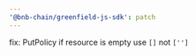 ```yaml
---
'@bnb-chain/greenfield-js-sdk': patch
---
```


fix: PutPolicy if resource is empty use `[]` not `['']`
